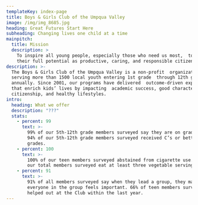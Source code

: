 ```yaml
---
templateKey: index-page
title: Boys & Girls Club of the Umpqua Valley
image: /img/img_8685.jpg
heading: Great Futures Start Here
subheading: Changing lives one child at a time
mainpitch:
  title: Mission
  description: >
    To inspire all young people, especially those who need us most,  to reach
    their full potential as productive, caring, and responsible citizens.
description: >-
  The Boys & Girls Club of the Umpqua Valley is a non-profit  organization
  serving more than 1500 local youth entering 1st grade  through 12th grade
  annually. Since 2001, our programs have delivered  outcome-driven experiences
  that enrich kids’ lives by impacting  academic success, good character and
  citizenship, and healthy lifestyles.
intro:
  heading: What we offer
  description: "???"
  stats:
    - percent: 99
      text: >-
        99% of our 5th-12th grade members surveyed say they are on grade level.
        94% of our 5th-12th grade members surveyed received C’s or better
        grades.
    - percent: 100
      text: >-
        100% of our teen members surveyed abstained from cigarette use. 74% of
        our total members surveyed eat at least three vegetable servings a day.
    - percent: 91
      text: >-
        91% of all members surveyed say when they lead a group, they make sure
        everyone in the group feels important. 66% of teen members surveyed have
        helped out at the Club within the last year.
---
```

